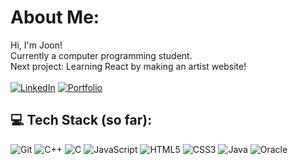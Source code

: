 #  About Me:
Hi, I'm Joon!<br>Currently a computer programming student.<br>
Next project: Learning React by making an artist website!
<br>
<br>
<a target="_blank" href="https://www.linkedin.com/in/joon-dong/">![LinkedIn](https://img.shields.io/badge/linkedin-%230077B5.svg?style=for-the-badge&logo=linkedin&logoColor=white)</a>
<a target="_blank" href="https://www.linkedin.com/in/joon-dong/">![Portfolio](https://img.shields.io/badge/Portfolio-%23000000.svg?style=for-the-badge&logo=firefox&logoColor=#FF7139) </a>


## 💻 Tech Stack (so far):
![Git](https://img.shields.io/badge/git-%23F05033.svg?style=for-the-badge&logo=git&logoColor=white) ![C++](https://img.shields.io/badge/c++-%2300599C.svg?style=for-the-badge&logo=c%2B%2B&logoColor=white) ![C](https://img.shields.io/badge/c-%2300599C.svg?style=for-the-badge&logo=c&logoColor=white) ![JavaScript](https://img.shields.io/badge/javascript-%23323330.svg?style=for-the-badge&logo=javascript&logoColor=%23F7DF1E) ![HTML5](https://img.shields.io/badge/html5-%23E34F26.svg?style=for-the-badge&logo=html5&logoColor=white) ![CSS3](https://img.shields.io/badge/css3-%231572B6.svg?style=for-the-badge&logo=css3&logoColor=white) ![Java](https://img.shields.io/badge/java-%23ED8B00.svg?style=for-the-badge&logo=openjdk&logoColor=white) ![Oracle](https://img.shields.io/badge/Oracle-F80000?style=for-the-badge&logo=oracle&logoColor=white)
